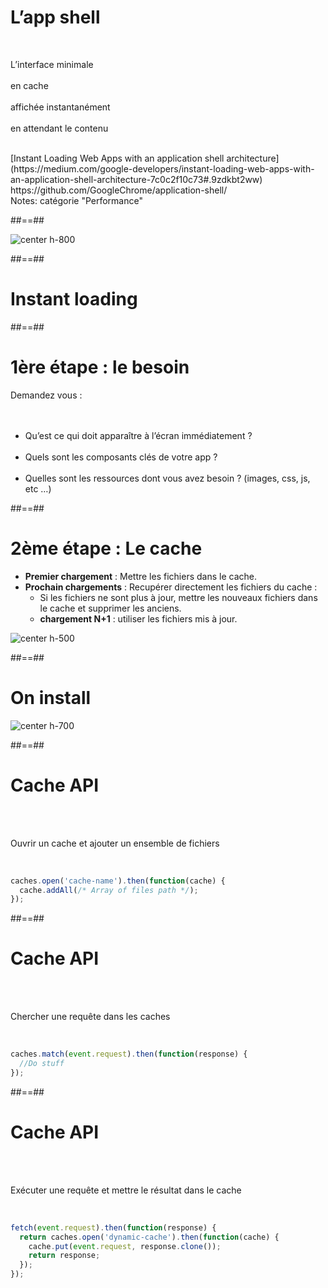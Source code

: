 # L’app shell

<br>
<p class="center">
L’interface minimale<br><br>
en cache<br><br>
affichée instantanément<br><br>
en attendant le contenu<br>
</p>

<br>
[Instant Loading Web Apps with an application shell architecture](https://medium.com/google-developers/instant-loading-web-apps-with-an-application-shell-architecture-7c0c2f10c73#.9zdkbt2ww)
<!-- .element: class="center" -->
<br>
https://github.com/GoogleChrome/application-shell/

<!-- .element: class="center" -->

<br>
Notes: catégorie "Performance"

##==##

![center h-800](./assets/images/app_shell.png)

##==##

<!-- .slide: data-background="./assets/images/polaroid.png" class="transition-white transition-center" -->

# Instant loading

##==##

# 1ère étape : le besoin

Demandez vous :
<br><br><br>

- Qu’est ce qui doit apparaître à l’écran immédiatement ?
  <br><br>
- Quels sont les composants clés de votre app ?
  <br><br>
- Quelles sont les ressources dont vous avez besoin ? (images, css, js, etc …)

##==##

# 2ème étape : Le cache

- **Premier chargement** : Mettre les fichiers dans le cache.
- **Prochain chargements** : Recupérer directement les fichiers du cache :
  - Si les fichiers ne sont plus à jour, mettre les nouveaux fichiers dans le cache et supprimer les anciens.
  - **chargement N+1** : utiliser les fichiers mis à jour.

![center h-500](./assets/images/minifig.png)

##==##

# On install

![center h-700](./assets/images/sw_install.png)

##==##

<!-- .slide: class="with-code" -->

# Cache API

<br><br>

Ouvrir un cache et ajouter un ensemble de fichiers

<!-- .element: class="center" -->

<br>

```javascript
caches.open('cache-name').then(function(cache) {
  cache.addAll(/* Array of files path */);
});
```

<!-- .element: class="big-code" -->

##==##

<!-- .slide: class="with-code" -->

# Cache API

<br><br>

Chercher une requête dans les caches

<!-- .element: class="center" -->

<br>

```javascript
caches.match(event.request).then(function(response) {
  //Do stuff
});
```

<!-- .element: class="big-code" -->

##==##

<!-- .slide: class="with-code" -->

# Cache API

<br><br>

Exécuter une requête et mettre le résultat dans le cache

<!-- .element: class="center" -->

<br>

```javascript
fetch(event.request).then(function(response) {
  return caches.open('dynamic-cache').then(function(cache) {
    cache.put(event.request, response.clone());
    return response;
  });
});
```

<!-- .element: class="big-code" -->
